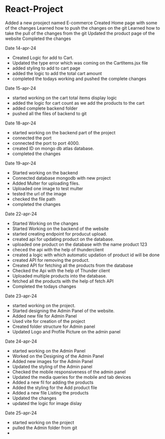 # React-Project
Added a  new prooject named E-commerce
Created Home page with some of the changes 
Learned how to push the changes on the git
Learned how to take the pull of the changes from the git
Updated the product page of the website 
Completed the changes


Date 14-apr-24
- Created Logic for add to Cart.
- Updated the type error which was coming on the CartItems.jsx file
- added styling to add to cart page
- added the logic to add the total cart amount
- completed the todays working and pushed the complete changes

Date 15-apr-24
- started working on the cart total items display logic
- added the logic for cart count as we add the products to the cart
- added complete backend folder
- pushed all the files of backend to git


Date 18-apr-24
- started working on the backend part of the project
- connected the port 
- connected the port to port 4000.
- created ID on mongo db atlas database.
- completed the changes 

Date 19-apr-24
- Started working on the backend 
- Connected database mongodb with new project
- Added Multer for uploading files.
- Uploaded one image to test multer
- tested the url of the image
- checked the file path
- completed the changes

Date 22-apr-24
- Started Working on the changes
- Started Working on the backend of the website
- started creating endpoint for producut upload.
- created api for updating product on the database.
- uploaded one product on the database with the name product 123
- checed the api with the help of thunderclient
- created a logic with which automatic updation of product id will be done
- created API for removing the product.
- Created API for fetching all the products from the database
- Checked the Api with the help of Thunder client
- Uploaded multiple products into the database.
- fetched all the products with the help of fetch API
- Completed the todays changes

Date 23-apr-24
- started working on the project.
- Started designing the Admin Panel of the website.
- Added new file for Admin Panel
- Used vite for creation of the project
- Created folder structure for Admin panel
- Updated Logo and Profile Picture on the admin panel

Date 24-apr-24
- started working on the Admin Panel
- Worked on the Designing of the Admin Panel
- Added new images for the Admin Panel
- Updated the styling of the Admin panel
- Checked the mobile responsiveness of the admin panel
- Updated the media queries for the mobile and tab devices
- Added a new fil for adding the products
- Added the styling for the Add product file
- Added a new file Listing the products
- Updated the changes
- updated the logic for image dislay

Date 25-apr-24
- started working on the project
- pulled the Admin folder from git
- 
  

